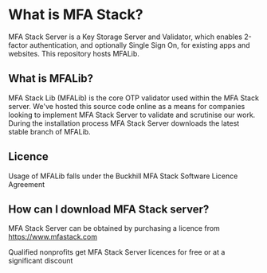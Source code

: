 # What is MFA Stack?

MFA Stack Server is a Key Storage Server and Validator, which enables 2-factor authentication, and optionally
Single Sign On, for existing apps and websites.  This repository hosts MFALib.

## What is MFALib?

MFA Stack Lib (MFALib) is the core OTP validator used within the MFA Stack server.  We've hosted this source code online as a means for companies looking to implement MFA Stack Server to validate and scrutinise our work.  During the installation process MFA Stack Server downloads the latest stable branch of MFALib.

## Licence

Usage of MFALib falls under the Buckhill MFA Stack Software Licence Agreement

## How can I download MFA Stack server?

MFA Stack Server can be obtained by purchasing a licence from https://www.mfastack.com

Qualified nonprofits get MFA Stack Server licences for free or at a significant discount
